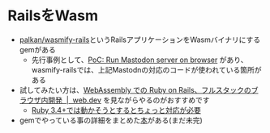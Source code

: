 # RailsをWasm

* [palkan/wasmify-rails](https://github.com/palkan/wasmify-rails/)というRailsアプリケーションをWasmバイナリにするgemがある
  * 先行事例として、[PoC: Run Mastodon server on browser](https://github.com/kateinoigakukun/mastodon.wasm/tree/katei/wasmify) があり、wasmify-railsでは、上記Mastodnの対応のコードが使われている箇所がある
* 試してみたい方は、[WebAssembly での Ruby on Rails、フルスタックのブラウザ内開発  \|  web\.dev](https://web.dev/blog/ruby-on-rails-on-webassembly?hl=ja) を見ながらやるのがおすすめです
  * [Ruby 3.4+では動かそうとするとちょっと対応が必要](https://github.com/palkan/wasmify-rails?tab=readme-ov-file#known-issues)
* gemでやっている事の詳細をまとめた[本](https://writebook-on-wasm.fly.dev/5/ruby-on-rails-on-webassembly)がある(まだ未完)
